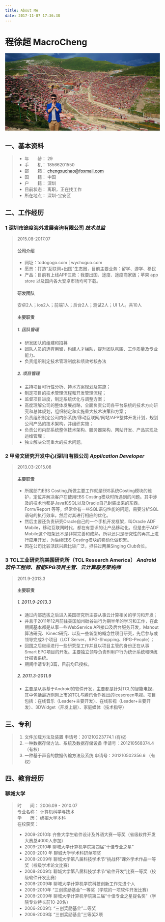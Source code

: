 ```yaml
---
title: About Me
date: 2017-11-07 17:36:38
---
```

# 程徐超 MacroCheng    
![image](1.jpg)
## 一、基本资料  
> - 年　　龄： 	29 
> - 手　　机： 	18566201550    
> - 邮　　箱： 	chengxuchao@foxmail.com
> - 国　　籍： 	中国 
> - 户　　籍： 	深圳   
> - 目前状态： 	离职，正在找工作   	
> - 所在地点： 	深圳-宝安区    

## 二、工作经历
### 1 深圳市途度海外发展咨询有限公司  *技术总监*
> 2015.08-2017.07   
> #### 公司介绍
> - 网址：todogogo.com | wychuguo.com
> - 愿景：打造“互联网+出国”生态圈，目前主要业务：留学、游学、移民
> - 产品：目前有上线APP三款：我要出国、途度、途度商家版；苹果 app store 以及国内各大安卓市场均可下载。
> 
> #### 研发团队 
> 安卓2人；ios2人；前端1人；后台2人；测试2人；UI 1人。共10人
> 
> #### 主要职责
> ##### 1. 团队管理
> - 研发团队的组建和招募
> - 团队人员的选育用留，构建人才梯队，提升团队氛围、工作质量及专业能力。
> - 负责组织制定技术管理制度和绩效考核办法
> 
> ##### 2. 项目管理
> - 主持项目可行性分析、持术方案规划及实施；
> - 制定项目的技术管理流程和开发管理流程；
> - 监督项目进度，制定系统优化与调整方案；
> - 高度理解公司的整体发展战略，全面负责公司各平台系统的技术方向研究和总体规划，组织制定和实施重大技术决策和方案；
> - 负责组织制定公司内部系统/移动互联网/网站/APP整体开发计划，规划公司产品的技术架构，并组织实施；
> - 负责公司内部系统整体技术架构、服务器架构、网站开发、产品实现及运维管理；
> - 独立解决公司重大的技术问题。
> 
### 2 甲骨文研究开发中心(深圳)有限公司 *Application Developer*
> 2013.03-2015.08
> #### 主要职责
> - 所属部门EBS Costing,所做主要工作就是EBS系统Costing模块的维护，定位并解决客户在使用EBS Costing模块时所遇到的问题。其中涉及的技术也都是Java和SQL以及Oracle自己封装出来的东西，Form/Report 等等，经常会有一些SQL语句性能的问题，需要分析SQL语句的执行效率，然后对其进行相应的优化。
> - 然后主要还负责研究Oracle自己的一个手机开发框架，叫Oracle ADF Mobile，移动互联网时代，都在有意识的让产品移动化，但是由于ADF Mobile这个框架还不是非常完善和成熟，所以还只是研究性的再其上进行应用开发，为后续EBS Costing模块的移动化做积累。
> - 因在公司比较活跃兴趣比较广泛，担任过两届Singing Club会长。

### 3 TCL工业研究院美国研究所（TCL Research America） *Android软件工程师、智能EPG项目主管、云计算服务架构师*
> 2011.9-2013.3
> #### 主要职责
> ##### 1. 2011.9-2013.3
> - 通过内部选拔之后进入美国研究所主要从事云计算相关的学习和开发；
> - 并且于2011年12月前往美国加州硅谷进行为期半年的学习和工作，在此期间基本都是从事一些WebService API接口及后台服务开发，Mahout算法研究、Kinect研究、以及一些新型的概念性项目研究，先后参与或领导完成3个项目（LCT Server、RPG-Shopping、RPG-People）；
> - 回国之后继续进行一些研究型工作并且以项目主管的身份正在从事Smart EPG项目的开发。主要独立领导负责BI用户行为统计系统和BI统计报表系统。
> - 期间申请专利3篇，目前均已授权。
> ##### 2. 2011.3-2011.9
> - 主要是从事基于Android的软件开发，主要都是针对TCL的智能电视，其中包括最近刚刚上市的TCL与腾讯合作推出的icescreen电视。项目包括：在线音乐（Leader+主要开发）、在线影视（Leader+主要开发）、3DWidget（开发上层）、家庭媒体（技术指导）

## 三、专利
> 1. 文件加载方法及装置 申请号：201210223774.1 (有权)   
> 2. 一种数据存储方法、系统及数据存储设备 申请号：201210568374.4 （有权）     
> 3. 一种基于声音的数据传输方法及系统 申请号：201210502356.6 （有权）   


## 四、教育经历
### 聊城大学
> 时　　间：    2006.09 - 2010.07     
> 专业名称： 	计算机科学与技术    
> 学　　历： 	统招大学本科    
> 在校获奖：
> - 2009-2010年 齐鲁大学生软件设计及外语大赛一等奖（省级软件开发大赛总4000人参加）
> - 2009-2010年 聊城大学计算机学院第四届“十佳专业之星”
> - 2009-2010 年 聊城大学学术科研单项奖
> - 2008-2009年 聊城大学第八届科技学术节“挑战杯”课外学术作品一等奖（校级学术论文比赛）
> - 2008-2009年 聊城大学第八届科技学术节“软件开发”比赛一等奖（校级软件开发比赛） 
> - 2008-2009年 聊城大学计算机学院科技创新工作先进个人 
> - 2009-2010年 “三创奖励基金”一等奖（学院的一项软件开发比赛） 
> - 2008-2009年 聊城大学计算机学院第三届“十佳专业之星提名奖”（学院专业特长前10-20名） 
> - 2006-2009年 “三创奖励基金”二等奖 
> - 2006-2009年 “三创奖励基金”三等奖2项 